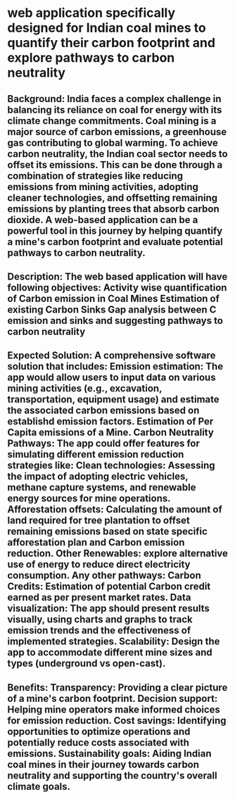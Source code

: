 # web application specifically designed for Indian coal mines to quantify their carbon footprint and explore pathways to carbon neutrality

Background: India faces a complex challenge in balancing its reliance on coal for energy with its climate change commitments. Coal mining is a major source of carbon emissions, a greenhouse gas contributing to global warming. To achieve carbon neutrality, the Indian coal sector needs to offset its emissions. This can be done through a combination of strategies like reducing emissions from mining activities, adopting cleaner technologies, and offsetting remaining emissions by planting trees that absorb carbon dioxide. A web-based application can be a powerful tool in this journey by helping quantify a mine's carbon footprint and evaluate potential pathways to carbon neutrality.
--------------------------------------------------------------------------------------------------------------------------------------------------------------------------------
Description: 
The web based application will have following objectives: 
Activity wise quantification of Carbon emission in Coal Mines Estimation of existing Carbon Sinks Gap analysis between C emission and sinks and suggesting pathways to carbon neutrality 
--------------------------------------------------------------------------------------------------------------------------------------------------------------------------------
Expected Solution: A comprehensive software solution that includes: 
     Emission estimation: The app would allow users to input data on various mining activities (e.g., excavation, transportation, equipment usage) and estimate the associated carbon emissions based on establishd emission factors. Estimation of Per Capita emissions of a Mine. 
     Carbon Neutrality Pathways: The app could offer features for simulating different emission reduction strategies like: 
     Clean technologies: Assessing the impact of adopting electric vehicles, methane capture systems, and renewable energy sources for mine operations. 
     Afforestation offsets: Calculating the amount of land required for tree plantation to offset remaining emissions based on state specific afforestation plan and Carbon emission reduction. 
     Other Renewables: explore alternative use of energy to reduce direct electricity consumption. 
Any other pathways: Carbon Credits: Estimation of potential Carbon credit earned as per present market rates. 
Data visualization: The app should present results visually, using charts and graphs to track emission trends and the effectiveness of implemented strategies. 
Scalability: Design the app to accommodate different mine sizes and types (underground vs open-cast).
--------------------------------------------------------------------------------------------------------------------------------------------------------------------------------
Benefits: 
  Transparency: Providing a clear picture of a mine's carbon footprint. 
  Decision support: Helping mine operators make informed choices for emission reduction. 
  Cost savings: Identifying opportunities to optimize operations and potentially reduce costs associated with emissions. 
  Sustainability goals: Aiding Indian coal mines in their journey towards carbon neutrality and supporting the country's overall climate goals.
--------------------------------------------------------------------------------------------------------------------------------------------------------------------------------
